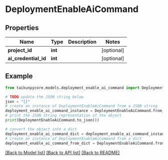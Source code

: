 # DeploymentEnableAiCommand


## Properties

Name | Type | Description | Notes
------------ | ------------- | ------------- | -------------
**project_id** | **int** |  | [optional] 
**ai_credential_id** | **int** |  | [optional] 

## Example

```python
from taikunpycore.models.deployment_enable_ai_command import DeploymentEnableAiCommand

# TODO update the JSON string below
json = "{}"
# create an instance of DeploymentEnableAiCommand from a JSON string
deployment_enable_ai_command_instance = DeploymentEnableAiCommand.from_json(json)
# print the JSON string representation of the object
print(DeploymentEnableAiCommand.to_json())

# convert the object into a dict
deployment_enable_ai_command_dict = deployment_enable_ai_command_instance.to_dict()
# create an instance of DeploymentEnableAiCommand from a dict
deployment_enable_ai_command_from_dict = DeploymentEnableAiCommand.from_dict(deployment_enable_ai_command_dict)
```
[[Back to Model list]](../README.md#documentation-for-models) [[Back to API list]](../README.md#documentation-for-api-endpoints) [[Back to README]](../README.md)


